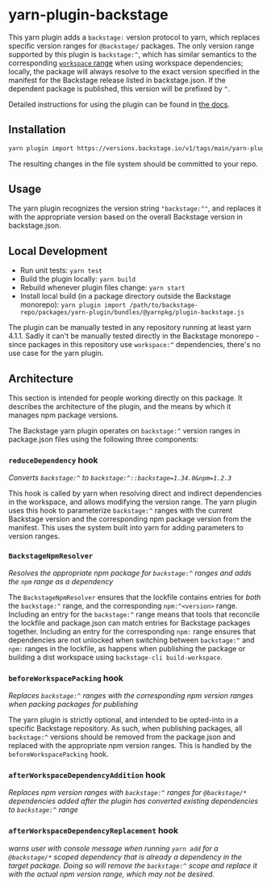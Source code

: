 # yarn-plugin-backstage

This yarn plugin adds a `backstage:` version protocol to yarn, which replaces
specific version ranges for `@backstage/` packages. The only version range
supported by this plugin is `backstage:^`, which has similar semantics to the
corresponding [`workspace` range](https://yarnpkg.com/features/workspaces#cross-references) when using
workspace dependencies; locally, the package will always resolve to the exact
version specified in the manifest for the Backstage release listed in
backstage.json. If the dependent package is published, this version will be
prefixed by `^`.

Detailed instructions for using the plugin can be found in [the docs](https://backstage.io/docs/getting-started/keeping-backstage-updated/#managing-package-versions-with-the-backstage-yarn-plugin).

## Installation

```bash
yarn plugin import https://versions.backstage.io/v1/tags/main/yarn-plugin
```

The resulting changes in the file system should be committed to your repo.

## Usage

The yarn plugin recognizes the version string `"backstage:^"`, and replaces it
with the appropriate version based on the overall Backstage version in
backstage.json.

## Local Development

- Run unit tests: `yarn test`
- Build the plugin locally: `yarn build`
- Rebuild whenever plugin files change: `yarn start`
- Install local build (in a package directory outside the Backstage monorepo):
  `yarn plugin import
/path/to/backstage-repo/packages/yarn-plugin/bundles/@yarnpkg/plugin-backstage.js`

The plugin can be manually tested in any repository running at least yarn 4.1.1.
Sadly it can't be manually tested directly in the Backstage monorepo - since
packages in this repository use `workspace:^` dependencies, there's no use case
for the yarn plugin.

## Architecture

This section is intended for people working directly on this package. It
describes the architecture of the plugin, and the means by which it manages npm
package versions.

The Backstage yarn plugin operates on `backstage:^` version ranges in
package.json files using the following three components:

### `reduceDependency` hook

_Converts `backstage:^` to `backstage:^::backstage=1.34.0&npm=1.2.3`_

This hook is called by yarn when resolving direct and indirect dependencies in
the workspace, and allows modifying the version range. The yarn plugin uses this
hook to parameterize `backstage:^` ranges with the current Backstage version and
the corresponding npm package version from the manifest. This uses the system
built into yarn for adding parameters to version ranges.

### `BackstageNpmResolver`

_Resolves the appropriate npm package for `backstage:^` ranges and adds the
`npm` range as a dependency_

The `BackstageNpmResolver` ensures that the lockfile contains entries for _both_
the `backstage:^` range, and the corresponding `npm:^<version>` range. Including
an entry for the `backstage:^` range means that tools that reconcile the
lockfile and package.json can match entries for Backstage packages together.
Including an entry for the corresponding `npm:` range ensures that dependencies
are not unlocked when switching between `backstage:^` and `npm:` ranges in the
lockfile, as happens when publishing the package or building a dist workspace
using `backstage-cli build-workspace`.

### `beforeWorkspacePacking` hook

_Replaces `backstage:^` ranges with the corresponding npm version ranges when
packing packages for publishing_

The yarn plugin is strictly optional, and intended to be opted-into in a
specific Backstage repository. As such, when publishing packages, all
`backstage:^` versions should be removed from the package.json and replaced with
the appropriate npm version ranges. This is handled by the
`beforeWorkspacePacking` hook.

### `afterWorkspaceDependencyAddition` hook

_Replaces npm version ranges with `backstage:^` ranges for `@backstage/*` dependencies added after
the plugin has converted existing dependencies to `backstage:^` range_

### `afterWorkspaceDependencyReplacement` hook

_warns user with console message when running `yarn add` for a `@backstage/*` scoped dependency that is already a dependency in the target package. Doing so will remove the `backstage:^` scope and replace it with the actual npm version range, which may not be desired._
